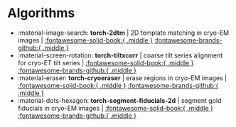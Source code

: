 # Algorithms

- :material-image-search: **torch-2dtm** | 2D template matching in cryo-EM images | [:fontawesome-solid-book:{ .middle }](https://teamtomo.org/torch-2dtm) [:fontawesome-brands-github:{ .middle }](https://github.com/teamtomo/torch-2dtm)
- :material-screen-rotation: **torch-tiltxcorr** | coarse tilt series alignment for cryo-ET tilt series | [:fontawesome-solid-book:{ .middle }](https://teamtomo.org/torch-tiltxcorr) [:fontawesome-brands-github:{ .middle }](https://github.com/teamtomo/torch-tiltxcorr)
- :material-eraser: **torch-cryoeraser** | erase regions in cryo-EM images | [:fontawesome-solid-book:{ .middle }](https://teamtomo.org/torch-cryoeraser) [:fontawesome-brands-github:{ .middle }](https://github.com/teamtomo/torch-cryoeraser)
- :material-dots-hexagon: **torch-segment-fiducials-2d** | segment gold fiducials in cryo-EM images | [:fontawesome-solid-book:{ .middle }](https://teamtomo.org/torch-segment-fiducials-2d) [:fontawesome-brands-github:{ .middle }](https://github.com/teamtomo/torch-segment-fiducials-2d)

